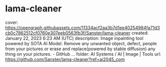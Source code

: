 # lama-cleaner

cover: https://opengraph.githubassets.com/11334acf2aa3b7d1ee40254984fa71d3cb0c7862512cf0760e307eeb0563fb3f/Sanster/lama-cleaner
created: January 22, 2023 6:23 AM (UTC)
description: Image inpainting tool powered by SOTA AI Model. Remove any unwanted object, defect, people from your pictures or erase and replace(powered by stable diffusion) any thing on your pictures. - GitHub ...
folder: AI Systems / AI | Image | Tools
url: https://github.com/Sanster/lama-cleaner?ref=ai2045_com